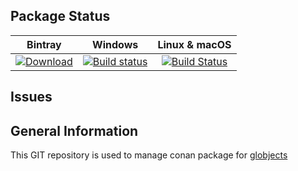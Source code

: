 ## Package Status

| Bintray | Windows | Linux & macOS |
|:--------:|:---------:|:-----------------:|
|[![Download](https://api.bintray.com/packages/bincrafters/public-conan/glm%3Abincrafters/images/download.svg) ](https://bintray.com/bincrafters/public-conan/glm%3Abincrafters/_latestVersion)|[![Build status](https://ci.appveyor.com/api/projects/status/github/bincrafters/conan-glm?svg=true)](https://ci.appveyor.com/project/BinCrafters/conan-glm)|[![Build Status](https://travis-ci.org/bincrafters/conan-glm.svg)](https://travis-ci.org/bincrafters/conan-glm)|

## Issues

## General Information

This GIT repository is used to manage conan package for [globjects](https://github.com/cginternals/globjects)


